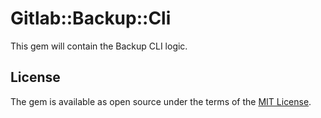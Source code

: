 # Gitlab::Backup::Cli

This gem will contain the Backup CLI logic.

## License

The gem is available as open source under the terms of the [MIT License](https://opensource.org/licenses/MIT).

